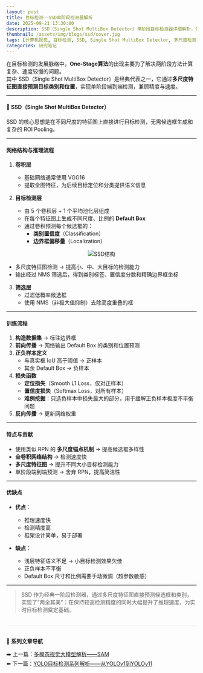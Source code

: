 ```yaml
---
layout: post
title: 目标检测——SSD单阶段检测器解析
date: 2025-09-21 13:30:00
description: SSD（Single Shot MultiBox Detector）单阶段目标检测器详细解析，包括网络结构、推理流程、训练策略与优势劣势分析。
thumbnail: /assets/img/blogs/ssd/cover.jpg
tags: [计算机视觉, 目标检测, SSD, Single Shot MultiBox Detector, 多尺度检测, 一阶段检测]
categories: 研究笔记
---
```


在目标检测的发展脉络中，**One-Stage算法**的出现主要为了解决两阶段方法计算复杂、速度较慢的问题。  
其中 SSD（Single Shot MultiBox Detector）是经典代表之一，它通过**多尺度特征图直接预测目标类别和位置**，实现单阶段端到端检测，兼顾精度与速度。

---

#### **📌 SSD（Single Shot MultiBox Detector）**

SSD 的核心思想是在不同尺度的特征图上直接进行目标检测，无需候选框生成和复杂的 ROI Pooling。

---

#### **网络结构与推理流程**

1. **卷积层**  
   - 基础网络通常使用 VGG16  
   - 提取全图特征，为后续目标定位和分类提供语义信息  

2. **目标检测层**  
   - 由 5 个卷积层 + 1 个平均池化层组成  
   - 在每个特征图上生成不同尺度、比例的 **Default Box**  
   - 通过卷积预测每个候选框的：
     - **类别置信度**（Classification）  
     - **边界框偏移量**（Localization）  

<div style="text-align:center">
  <img src="/assets/img/blogs/detection/ssd-architecture.jpeg" alt="SSD结构" style="max-width:85%; height:auto;">
</div>

- 多尺度特征图检测 → 提高小、中、大目标的检测能力  
- 输出经过 NMS 筛选后，得到类别标签、置信度分数和精确边界框坐标

3. **筛选层**  
   - 过滤低概率候选框  
   - 使用 NMS（非极大值抑制）去除高度重叠的框  

---

#### **训练流程**

1. **构造数据集** → 标注边界框  
2. **前向传播** → 网络输出 Default Box 的类别和位置预测  
3. **正负样本定义**  
   - 与真实框 IoU 高于阈值 → 正样本  
   - 其余 Default Box → 负样本  
4. **损失函数**  
   - **定位损失**（Smooth L1 Loss，仅对正样本）  
   - **置信度损失**（Softmax Loss，对所有样本）  
   - **难例挖掘**：只选负样本中损失最大的部分，用于缓解正负样本极度不平衡问题  
5. **反向传播** → 更新网络权重

---

#### **特点与贡献**

- 使用类似 RPN 的 **多尺度锚点机制** → 提高候选框多样性  
- **全卷积网络结构** → 检测速度快  
- **多尺度特征图** → 提升不同大小目标检测能力  
- 单阶段端到端预测 → 舍弃 RPN，提高简洁性  

---

#### **优缺点**

- **优点**：
  - 推理速度快  
  - 检测精度高  
  - 框架设计简单，易于部署  

- **缺点**：
  - 浅层特征语义不足 → 小目标检测效果欠佳  
  - 正负样本不平衡  
  - Default Box 尺寸和比例需要手动微调（超参数敏感）  

---

> SSD 作为经典一阶段检测器，通过多尺度特征图直接预测候选框和类别，实现了“两全其美”：在保持较高检测精度的同时大幅提升了推理速度，为实时目标检测奠定基础。


<div class="post-navigation" style="margin-top:2rem; padding-top:1rem; border-top:1px solid #eaeaea;">
  <p style="margin-bottom:0.5rem; font-weight:600;">📖 系列文章导航</p>
  <ul style="list-style:none; padding-left:0;">
    <li>➡️ 上一篇：<a href="{{ '/blog/2025/ssd' | relative_url }}">多模态视觉大模型解析——SAM</a></li>
    <li>⬅️ 下一篇：<a href="{{ '/blog/2025/yolo' | relative_url }}">YOLO目标检测系列解析——从YOLOv1到YOLOv11</a></li>
  </ul>
</div>
